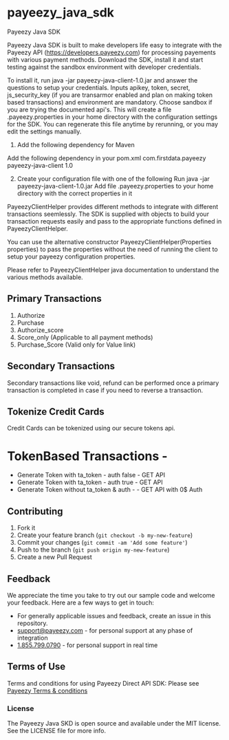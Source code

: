 # payeezy_java_sdk
Payeezy Java SDK

Payeezy Java SDK is built to make developers life easy to integrate with the Payeezy API (https://developers.payeezy.com) for processing payements with various payment methods. Download the SDK, install it and start testing against the sandbox environment with developer credentials.

To install it, run java -jar payeezy-java-client-1.0.jar and answer the questions to setup your credentials. Inputs apikey, token, secret, js_security_key (if you are transarmor enabled and plan on making token based transactions) and environment are mandatory. Choose sandbox if you are trying the documented api's. This will create a file .payeezy.properties in your home directory with the configuration settings for the SDK.  You can regenerate this file anytime by rerunning, or you may edit the settings manually.

1) Add the following dependency for Maven

Add the following dependency in your pom.xml
	<dependency>
		<groupId>com.firstdata.payeezy</groupId>
		<artifactId>payeezy-java-client</artifactId>
		<version>1.0</version>
	</dependency>

2) Create your configuration file with one of the following
	Run java -jar payeezy-java-client-1.0.jar
	Add file .payeezy.properties to your home directory with the correct properties in it

PayeezyClientHelper provides different methods to integrate with different transactions seemlessly. The SDK is supplied with objects to build your transaction requests easily and pass to the appropriate functions defined in PayeezyClientHelper.

You can use the alternative constructor PayeezyClientHelper(Properties properties) to pass the properties without the need of running the client to setup your payeezy configuration properties.

Please refer to PayeezyClientHelper java documentation to understand the various methods available.

Primary Transactions
-------------------------

1) Authorize
2) Purchase
3) Authorize_score
4) Score_only (Applicable to all payment methods)
5) Purchase_Score (Valid only for Value link)


Secondary Transactions
-------------------------
Secondary transactions like void, refund can be performed once a primary transaction is completed in case if you need to reverse a transaction.

Tokenize Credit Cards
-----------------------
Credit Cards can be tokenized using our secure tokens api.

# TokenBased Transactions - 
*	Generate Token with ta_token - auth false - GET API
*	Generate Token with ta_token - auth true - GET API
*	Generate Token without  ta_token & auth -  - GET API with 0$ Auth

## Contributing

1. Fork it 
2. Create your feature branch (`git checkout -b my-new-feature`)
3. Commit your changes (`git commit -am 'Add some feature'`)
4. Push to the branch (`git push origin my-new-feature`)
5. Create a new Pull Request  


## Feedback
We appreciate the time you take to try out our sample code and welcome your feedback. Here are a few ways to get in touch:
* For generally applicable issues and feedback, create an issue in this repository.
* support@payeezy.com - for personal support at any phase of integration
* [1.855.799.0790](tel:+18557990790)  - for personal support in real time 

## Terms of Use
Terms and conditions for using Payeezy Direct API SDK: Please see [Payeezy Terms & conditions](https://developer.payeezy.com/terms-use)
 
### License
The Payeezy Java SKD is open source and available under the MIT license. See the LICENSE file for more info.

